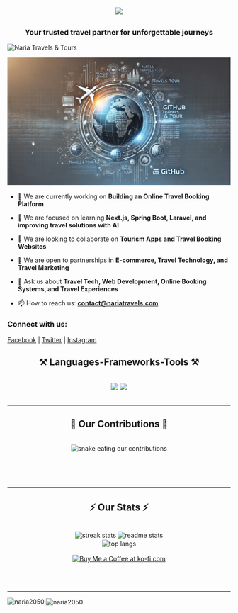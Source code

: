 <h1 align="center">
    <img src="https://readme-typing-svg.herokuapp.com/?font=Righteous&size=35&center=true&vCenter=true&width=600&height=70&duration=6000&lines=Welcome+👋,To;+NARIA+TRAVELS+&+TOURS;" />
</h1>
<h3 align="center">Your trusted travel partner for unforgettable journeys</h3>

<p align="left"> <img src="company-logo.jpeg" alt="Naria Travels & Tours" /> </p>

<p align="left"> <a href="https://github.com/naria2050/naria2050"><img src="banner.webp
" alt="naria2050" /></a> </p>

- 🔭 We are currently working on **Building an Online Travel Booking Platform**

- 🌱 We are focused on learning **Next.js, Spring Boot, Laravel, and improving travel solutions with AI**

- 👯 We are looking to collaborate on **Tourism Apps and Travel Booking Websites**

- 🤝 We are open to partnerships in **E-commerce, Travel Technology, and Travel Marketing**

- 💬 Ask us about **Travel Tech, Web Development, Online Booking Systems, and Travel Experiences**

- 📫 How to reach us: **contact@nariatravels.com**

<h3 align="left">Connect with us:</h3>
<p align="left">
  <a href="https://www.facebook.com/nariatravels">Facebook</a> | 
  <a href="https://twitter.com/nariatravels">Twitter</a> | 
  <a href="https://www.instagram.com/nariatravels">Instagram</a>
</p>

<h2 align="center">⚒️ Languages-Frameworks-Tools ⚒️</h2>
<br/>
<div align="center">
    <img src="https://skillicons.dev/icons?i=react,bootstrap,mui,html,css,vscode,github,figma,tailwind,git,r" />
    <img src="https://skillicons.dev/icons?i=nodejs,python,javascript,typescript,express,firebase,mongodb,c,java,nextjs,mysql,flask" /><br>
</div>
<br/>
<hr/>

<div align="center">
  <h2>🐍 Our Contributions 🐍</h2>
  <br>
  <img alt="snake eating our contributions" src="https://raw.githubusercontent.com/naria2050/naria2050/output/github-contribution-grid-snake.svg" />
  
  <br/><br/><br/>
</div>

<hr/>

<h2 align="center">⚡ Our Stats ⚡</h2>
<br>
<div align=center>
  <img width=390 src="https://github-readme-streak-stats.herokuapp.com/?user=naria2050&count_private=true&theme=react&border_radius=10" alt="streak stats"/>
  <img width=390 src="https://github-readme-stats.vercel.app/api?username=naria2050&count_private=true&show_icons=true&theme=react&rank_icon=github&border_radius=10" alt="readme stats" />
  <br/>
  <img width=325 align="center" src="https://github-readme-stats.vercel.app/api/top-langs/?username=naria2050&hide=HTML&langs_count=8&layout=compact&theme=react&border_radius=10&size_weight=0.5&count_weight=0.5&exclude_repo=github-readme-stats" alt="top langs" />
</div>
<br/>

<div align="center">
<a href='https://ko-fi.com/V7V4RAK9C' target='_blank'><img height='64' style='border:0px;height:64px;' src='https://storage.ko-fi.com/cdn/kofi1.png?v=3' border='0' alt='Buy Me a Coffee at ko-fi.com' /></a>
</div>

<br/>
<br/><br/>

<hr/>

<p><img align="left" src="https://github-readme-stats.vercel.app/api/top-langs?username=naria2050&show_icons=true&locale=en&layout=compact" alt="naria2050" /></p>

<p>&nbsp;<img align="center" src="https://github-readme-stats.vercel.app/api?username=naria2050&show_icons=true&locale=en" alt="naria2050" /></p>
